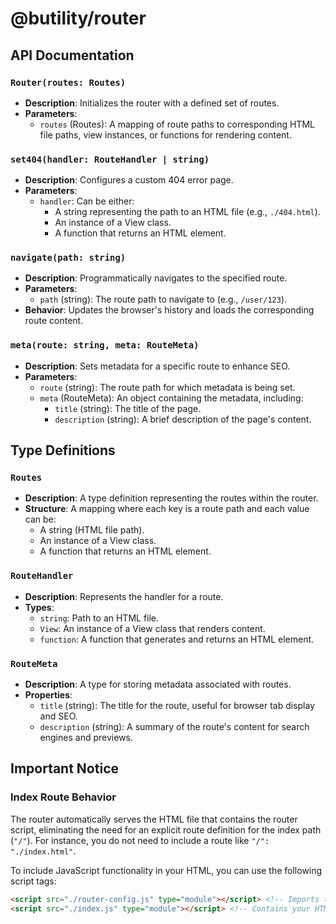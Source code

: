 # @butility/router

## API Documentation

### `Router(routes: Routes)`

- **Description**: Initializes the router with a defined set of routes.
- **Parameters**:
  - `routes` (Routes): A mapping of route paths to corresponding HTML file paths, view instances, or functions for rendering content.

### `set404(handler: RouteHandler | string)`

- **Description**: Configures a custom 404 error page.
- **Parameters**:
  - `handler`: Can be either:
    - A string representing the path to an HTML file (e.g., `./404.html`).
    - An instance of a View class.
    - A function that returns an HTML element.

### `navigate(path: string)`

- **Description**: Programmatically navigates to the specified route.
- **Parameters**:
  - `path` (string): The route path to navigate to (e.g., `/user/123`).
- **Behavior**: Updates the browser's history and loads the corresponding route content.

### `meta(route: string, meta: RouteMeta)`

- **Description**: Sets metadata for a specific route to enhance SEO.
- **Parameters**:
  - `route` (string): The route path for which metadata is being set.
  - `meta` (RouteMeta): An object containing the metadata, including:
    - `title` (string): The title of the page.
    - `description` (string): A brief description of the page's content.

## Type Definitions

### `Routes`

- **Description**: A type definition representing the routes within the router.
- **Structure**: A mapping where each key is a route path and each value can be:
  - A string (HTML file path).
  - An instance of a View class.
  - A function that returns an HTML element.

### `RouteHandler`

- **Description**: Represents the handler for a route.
- **Types**:
  - `string`: Path to an HTML file.
  - `View`: An instance of a View class that renders content.
  - `function`: A function that generates and returns an HTML element.

### `RouteMeta`

- **Description**: A type for storing metadata associated with routes.
- **Properties**:
  - `title` (string): The title for the route, useful for browser tab display and SEO.
  - `description` (string): A summary of the route's content for search engines and previews.

## Important Notice

### Index Route Behavior

The router automatically serves the HTML file that contains the router script, eliminating the need for an explicit route definition for the index path (`"/"`). For instance, you do not need to include a route like `"/": "./index.html"`.

To include JavaScript functionality in your HTML, you can use the following script tags:

```html
<script src="./router-config.js" type="module"></script> <!-- Imports the router configuration -->
<script src="./index.js" type="module"></script> <!-- Contains your HTML generation JavaScript code -->
```